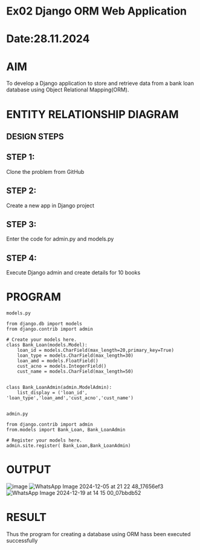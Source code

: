 # Ex02 Django ORM Web Application
# Date:28.11.2024
# AIM
To develop a Django application to store and retrieve data from a bank loan database using Object Relational Mapping(ORM).

# ENTITY RELATIONSHIP DIAGRAM
## DESIGN STEPS
## STEP 1:
Clone the problem from GitHub

## STEP 2:
Create a new app in Django project

## STEP 3:
Enter the code for admin.py and models.py

## STEP 4:
Execute Django admin and create details for 10 books

# PROGRAM
```
models.py

from django.db import models
from django.contrib import admin

# Create your models here.
class Bank_Loan(models.Model):
    loan_id = models.CharField(max_length=20,primary_key=True)
    loan_type = models.CharField(max_length=30)
    loan_amd = models.FloatField()
    cust_acno = models.IntegerField()
    cust_name = models.CharField(max_length=50)


class Bank_LoanAdmin(admin.ModelAdmin):
    list_display = ('loan_id', 'loan_type','loan_amd','cust_acno','cust_name')


admin.py

from django.contrib import admin
from.models import Bank_Loan, Bank_LoanAdmin

# Register your models here.
admin.site.register( Bank_Loan,Bank_LoanAdmin)
```
# OUTPUT
![image](https://github.com/user-attachments/assets/62996484-61ae-4cdf-8e15-e1e8019b4ddd)
![WhatsApp Image 2024-12-05 at 21 22 48_17656ef3](https://github.com/user-attachments/assets/566e0e35-bc9b-471b-b5c0-57e310b5f977)
![WhatsApp Image 2024-12-19 at 14 15 00_07bbdb52](https://github.com/user-attachments/assets/8e64ff5b-d2f2-4661-9be6-d2e8bdc04812)








# RESULT
Thus the program for creating a database using ORM hass been executed successfully
